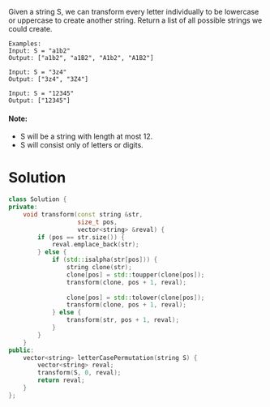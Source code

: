 Given a string S, we can transform every letter individually to be lowercase or uppercase to create another string.  Return a list of all possible strings we could create.

```
Examples:
Input: S = "a1b2"
Output: ["a1b2", "a1B2", "A1b2", "A1B2"]

Input: S = "3z4"
Output: ["3z4", "3Z4"]

Input: S = "12345"
Output: ["12345"]
```

#### Note:

* S will be a string with length at most 12.
* S will consist only of letters or digits.

# Solution

```cpp
class Solution {
private:
    void transform(const string &str, 
                   size_t pos,
                   vector<string> &reval) {
        if (pos == str.size()) {
            reval.emplace_back(str);
        } else {
            if (std::isalpha(str[pos])) {
                string clone(str);
                clone[pos] = std::toupper(clone[pos]);
                transform(clone, pos + 1, reval);
                
                clone[pos] = std::tolower(clone[pos]);
                transform(clone, pos + 1, reval);
            } else {
                transform(str, pos + 1, reval);
            }
        }
    }
public:
    vector<string> letterCasePermutation(string S) {
        vector<string> reval;
        transform(S, 0, reval);
        return reval;
    }
};
```
